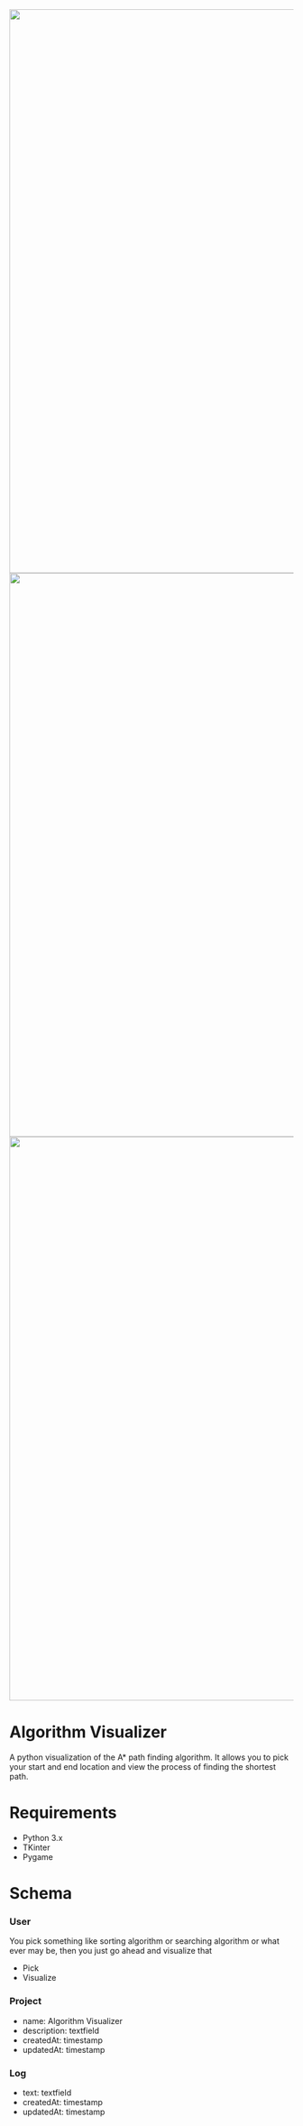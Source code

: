 <img src="pycache/First.png" width="1000">
<img src="pycache/Second.png" width="1000">
<img src="pycache/Third.png" width="1000">




# Algorithm Visualizer
A python visualization of the A* path finding algorithm. It allows you to pick your start and end location and view the process of finding the shortest path.

# Requirements
- Python 3.x
- TKinter
- Pygame

# Schema

### User

You pick something like sorting algorithm or searching algorithm or what ever may be, then you just go ahead and visualize that

- Pick
- Visualize

### Project

- name: Algorithm Visualizer 
- description: textfield
- createdAt: timestamp
- updatedAt: timestamp

### Log
- text: textfield
- createdAt: timestamp
- updatedAt: timestamp

